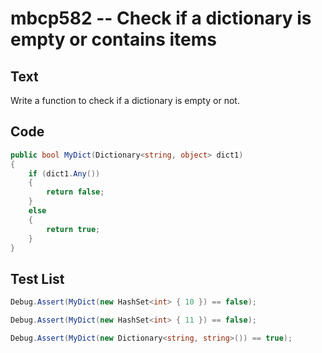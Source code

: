 # mbcp582 -- Check if a dictionary is empty or contains items

## Text

Write a function to check if a dictionary is empty or not.

## Code

```csharp
public bool MyDict(Dictionary<string, object> dict1)
{
    if (dict1.Any())
    {
        return false;
    }
    else
    {
        return true;
    }
}
```

## Test List

```csharp
Debug.Assert(MyDict(new HashSet<int> { 10 }) == false);
```

```csharp
Debug.Assert(MyDict(new HashSet<int> { 11 }) == false);
```

```csharp
Debug.Assert(MyDict(new Dictionary<string, string>()) == true);
```
